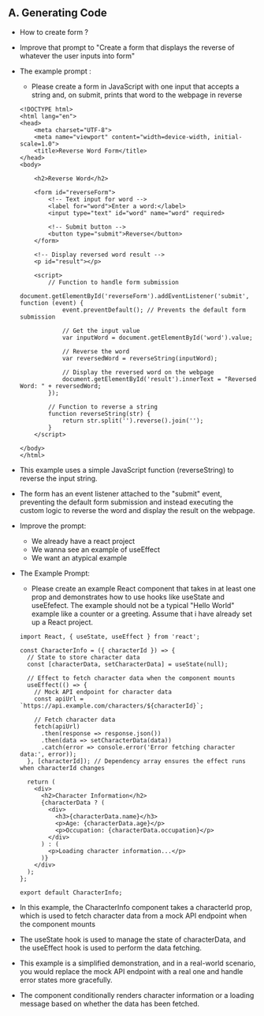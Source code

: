 ## A. Generating Code

- How to create form ?
- Improve that prompt to "Create a form that displays the reverse of whatever the user inputs into form"
- The example prompt :

  - Please create a form in JavaScript with one input that accepts a string and, on submit, prints that word to the webpage in reverse

  ```
  <!DOCTYPE html>
  <html lang="en">
  <head>
      <meta charset="UTF-8">
      <meta name="viewport" content="width=device-width, initial-scale=1.0">
      <title>Reverse Word Form</title>
  </head>
  <body>

      <h2>Reverse Word</h2>

      <form id="reverseForm">
          <!-- Text input for word -->
          <label for="word">Enter a word:</label>
          <input type="text" id="word" name="word" required>

          <!-- Submit button -->
          <button type="submit">Reverse</button>
      </form>

      <!-- Display reversed word result -->
      <p id="result"></p>

      <script>
          // Function to handle form submission
          document.getElementById('reverseForm').addEventListener('submit', function (event) {
              event.preventDefault(); // Prevents the default form submission

              // Get the input value
              var inputWord = document.getElementById('word').value;

              // Reverse the word
              var reversedWord = reverseString(inputWord);

              // Display the reversed word on the webpage
              document.getElementById('result').innerText = "Reversed Word: " + reversedWord;
          });

          // Function to reverse a string
          function reverseString(str) {
              return str.split('').reverse().join('');
          }
      </script>

  </body>
  </html>

  ```

- This example uses a simple JavaScript function (reverseString) to reverse the input string.
- The form has an event listener attached to the "submit" event, preventing the default form submission and instead executing the custom logic to reverse the word and display the result on the webpage.
  <br>

- Improve the prompt:
  - We already have a react project
  - We wanna see an example of useEffect
  - We want an atypical example
- The Example Prompt:

  - Please create an example React component that takes in at least one prop and demonstrates how to use hooks like useState and useEfefect. The example should not be a typical "Hello World" example like a counter or a greeting. Assume that i have already set up a React project.

  ```
  import React, { useState, useEffect } from 'react';

  const CharacterInfo = ({ characterId }) => {
    // State to store character data
    const [characterData, setCharacterData] = useState(null);

    // Effect to fetch character data when the component mounts
    useEffect(() => {
      // Mock API endpoint for character data
      const apiUrl = `https://api.example.com/characters/${characterId}`;

      // Fetch character data
      fetch(apiUrl)
        .then(response => response.json())
        .then(data => setCharacterData(data))
        .catch(error => console.error('Error fetching character data:', error));
    }, [characterId]); // Dependency array ensures the effect runs when characterId changes

    return (
      <div>
        <h2>Character Information</h2>
        {characterData ? (
          <div>
            <h3>{characterData.name}</h3>
            <p>Age: {characterData.age}</p>
            <p>Occupation: {characterData.occupation}</p>
          </div>
        ) : (
          <p>Loading character information...</p>
        )}
      </div>
    );
  };

  export default CharacterInfo;
  ```

- In this example, the CharacterInfo component takes a characterId prop, which is used to fetch character data from a mock API endpoint when the component mounts
- The useState hook is used to manage the state of characterData, and the useEffect hook is used to perform the data fetching.
- This example is a simplified demonstration, and in a real-world scenario, you would replace the mock API endpoint with a real one and handle error states more gracefully.
- The component conditionally renders character information or a loading message based on whether the data has been fetched.
